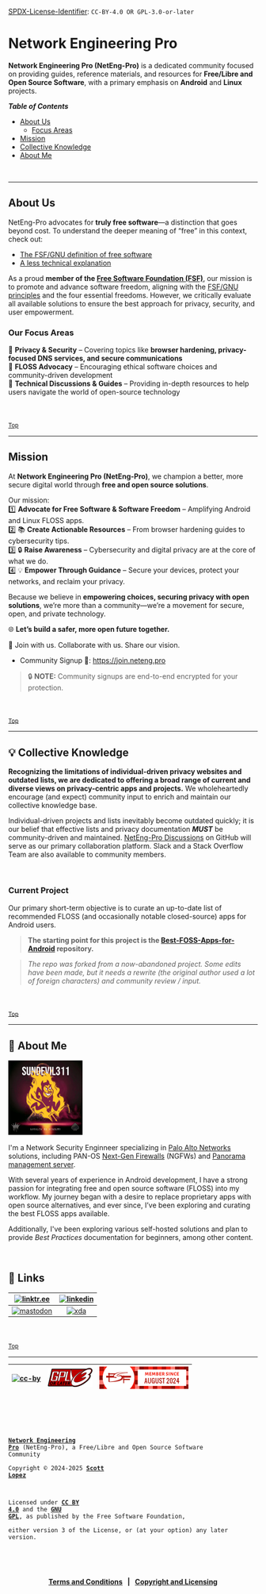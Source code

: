 <!-- SPDX-License-Identifier: CC-BY-4.0 OR GPL-3.0-or-later -->
<!-- This file is part of Network Engineering Pro -->

<!--
Network Engineering Pro (NetEng-Pro), a Free/Libre and Open Source Community
Copyright © 2024-2025 Scott Lopez

---

I. Creative Commons Attribution 4.0 International

Network Engineering Pro (the "Licensed Material") is licensed under Creative Commons Attribution 4.0 International ("CC BY 4.0").
To view a copy of this license, visit https://creativecommons.org/licenses/by/4.0/.

Per the terms of the License, you are free to distribute, remix, adapt, and build upon the Licensed Material for any purpose, even commercially.
You must give appropriate credit, provide a link to the License, and indicate if changes were made.

The Licensor offers the Licensed Material as-is and as-available, and makes no representations or warranties of any kind concerning the Licensed Material, whether express, implied, statutory, or other. This includes, without limitation, warranties of title, merchantability, fitness for a particular purpose, non-infringement, absence of latent or other defects, accuracy, or the presence or absence of errors, whether or not known or discoverable.

Permissions beyond the scope of this License—or instead of those permitted by this License—may be available as further defined within this document.

  SPDX Reference: https://spdx.org/licenses/CC-BY-4.0.html
  Canonical URL: https://creativecommons.org/licenses/by/4.0/

---

II. GNU General Public License

Network Engineering Pro is free software: you can redistribute it and/or modify it under the terms of the GNU General Public License ("GNU GPL") as published by the Free Software Foundation, either version 3 of the License, or (at your option) any later version.

This material is distributed in the hope that it will be useful, but WITHOUT ANY WARRANTY; without even the implied warranty of MERCHANTABILITY or
FITNESS FOR A PARTICULAR PURPOSE.

See the GNU General Public License for more details.

  SPDX Reference: https://spdx.org/licenses/GPL-3.0-or-later.html
  Canonical URL: https://www.gnu.org/licenses/gpl-3.0.html

---

Author: Scott Lopez
Email: <contact@neteng.pro>
Web: <https://bio.neteng.pro>
-->

[SPDX-License-Identifier](https://spdx.dev/learn/handling-license-info/): `CC-BY-4.0 OR GPL-3.0-or-later`

# <a id="top">Network Engineering Pro</a>

**Network Engineering Pro (NetEng-Pro)** is a dedicated community focused on providing guides, reference materials, and resources for **Free/Libre and Open Source Software**, with a primary emphasis on **Android** and **Linux** projects.

_**Table of Contents**_

- [About Us](#about-us)
  - [Focus Areas](#focus)
- [Mission](#mission)
- [Collective Knowledge](#cknow)
- [About Me](#about-me)

&nbsp;

---

## <a id="about-us">About Us</a>

NetEng-Pro advocates for **truly free software**—a distinction that goes beyond
cost. To understand the deeper meaning of “free” in this context, check out:

- [The FSF/GNU definition of free software](https://www.gnu.org/philosophy/free-sw.html)
- [A less technical explanation](https://itsfoss.com/what-is-foss/#free-in-free-and-open-source-software-does-not-mean-free-of-cost)

As a proud **member of the
[Free Software Foundation (FSF)](https://www.fsf.org/)**, our mission is to
promote and advance software freedom, aligning with the
[FSF/GNU principles](https://www.gnu.org/philosophy/free-sw.html)
and the four essential freedoms. However, we critically evaluate all available solutions to ensure the best approach for privacy, security, and user empowerment.

### <a id="focus">Our Focus Areas</a>

🔹 **Privacy & Security** – Covering topics like **browser hardening,
privacy-focused DNS services, and secure communications**  
🔹 **FLOSS Advocacy** – Encouraging ethical software choices and
community-driven development  
🔹 **Technical Discussions & Guides** – Providing in-depth resources to help
users navigate the world of open-source technology

&nbsp;

<sub>[Top](#top)</sub>

---

## <a id="mission">Mission</a>

At **Network Engineering Pro (NetEng-Pro)**, we champion a better, more secure
digital world through **free and open source solutions**.

Our mission:  
1️⃣ **Advocate for Free Software & Software Freedom** – Amplifying Android and
Linux FLOSS apps.  
2️⃣ 📚 **Create Actionable Resources** – From browser hardening guides to
cybersecurity tips.  
3️⃣ 🔒 **Raise Awareness** – Cybersecurity and digital privacy are at the core of
what we do.  
4️⃣ 💡 **Empower Through Guidance** – Secure your devices, protect your networks,
and reclaim your privacy.

Because we believe in **empowering choices, securing privacy with open
solutions**, we’re more than a community—we’re a movement for secure, open, and
private technology.

🌐 **Let’s build a safer, more open future together.**

🤝 Join with us. Collaborate with us. Share our vision.

- Community Signup 📃: <https://join.neteng.pro>

> 🔒 **NOTE:** Community signups are end-to-end encrypted for your protection.

&nbsp; <!-- space for clarity -->

<sub>[Top](#top)</sub>

---

## <a id="cknow">💡 Collective Knowledge</a>

**Recognizing the limitations of individual-driven privacy websites and outdated
lists, we are dedicated to offering a broad range of current and diverse views
on privacy-centric apps and projects.** We wholeheartedly encourage (and expect)
community input to enrich and maintain our collective knowledge base.

Individual-driven projects and lists inevitably become outdated quickly; it is
our belief that effective lists and privacy documentation **_MUST_** be community-driven and maintained. [NetEng-Pro Discussions](https://discuss.neteng.pro) on GitHub will serve as our primary collaboration platform. Slack and a Stack Overflow Team are also available to community members.

&nbsp;

### Current Project

Our primary short-term objective is to curate an up-to-date list of recommended
FLOSS (and occasionally notable closed-source) apps for Android users.

> **The starting point for this project is the
> [Best-FOSS-Apps-for-Android](https://github.com/NetEng-Pro/Best-FOSS-Apps-for-Android)
> repository.**

> _The repo was forked from a now-abandoned project. Some edits have been made,
> but it needs a rewrite (the original author used a lot of foreign characters)
> and community review / input._

&nbsp;

<sub>[Top](#top)</sub>

---

## <a id="about-me">🚀 About Me</a>

[<img src="img/sd311.png" width="150px" height="150px" alt="SunDevil311" />](https://github.com/SunDevil311)

I'm a Network Security Enginneer specializing in [Palo Alto Networks](https://www.paloaltonetworks.com) solutions, including PAN-OS [Next-Gen Firewalls](https://docs.paloaltonetworks.com/pan-os) (NGFWs) and [Panorama management server](https://docs.paloaltonetworks.com/panorama).

With several years of experience in Android development, I have a strong passion
for integrating free and open source software (FLOSS) into my workflow. My
journey began with a desire to replace proprietary apps with open source alternatives, and ever since, I’ve been exploring and curating the best FLOSS
apps available.

Additionally, I've been exploring various self-hosted solutions and plan to
provide _Best Practices_ documentation for beginners, among other content.

&nbsp; <!-- space for clarity -->

## 🔗 Links

|  [![linktr.ee](https://img.shields.io/badge/linktree-43E55E?style=for-the-badge&logo=linktree&logoColor=white)](https://linktr.ee/scottlopez)  | [![linkedin](https://img.shields.io/badge/linkedin-0A66C2?style=for-the-badge&logo=linkedin&logoColor=white)](https://linkedin.com/in/scottlopez) |
| :--------------------------------------------------------------------------------------------------------------------------------------------: | :-----------------------------------------------------------------------------------------------------------------------------------------------: |
| [![mastodon](https://img.shields.io/badge/Mastodon-6364FF?style=for-the-badge&logo=Mastodon&logoColor=white)](https://noc.social/@sundevil311) |  [![xda](https://img.shields.io/badge/xda%20developers-2DAAE9?style=for-the-badge&logo=xda-developers&logoColor=white)](https://xda.neteng.pro)   |

&nbsp; <!-- space for clarity -->

<sub>[Top](#top)</sub>

---

| [![cc-by](https://forthebadge.com/images/badges/cc-by.png)](https://creativecommons.org/licenses/by/4.0/) | [![gnu-gpl](img/gpl3-small.png)](https://www.gnu.org/licenses/gpl-3.0.html) | [![fsf](img/fsf-member.png)](https://my.fsf.org/join?referrer=6725885) |
| :-------------------------------------------------------------------------------------------------------: | :-------------------------------------------------------------------------: | :--------------------------------------------------------------------: |

&nbsp;

<code style="height: 50vh; width: 100%; background: transparent; border: none; border-radius: 0; resize: none; outline: none;">

**[Network Engineering Pro](https://neteng.pro/)** (NetEng-Pro), a Free/Libre and Open Source Software Community  
Copyright &copy; 2024-2025 **[Scott Lopez](https://bio.neteng.pro)**

Licensed under **[CC BY 4.0](https://creativecommons.org/licenses/by/4.0/)** and the **[GNU GPL](https://spdx.org/licenses/GPL-3.0-or-later.html)**, as published by the Free Software Foundation,  
either version 3 of the License, or (at your option) any later version.

</code>

&nbsp;

<span style="text-align: center; font-size: 14px; font-weight: bold;">

[Terms and Conditions](https://github.com/NetEng-Pro/dev-neteng-pro/blob/master/legal/TERMS.md) &nbsp; | &nbsp; [Copyright and Licensing](https://github.com/NetEng-Pro/dev-neteng-pro/blob/master/LICENSE.md)

</span>
